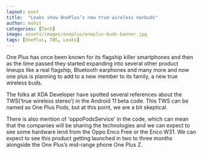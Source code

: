 ```yaml
---
layout: post
title:  "Leaks show OnePlus’s new true wireless earbuds"
author: mohit
categories: [Tech]
image: assets/images/oneplus/oneplus-buds-banner.jpg
tags: [OnePlus, TWS, Leaks]
---
```

One Plus has once been known for its flagship killer smartphones and then as the time passed they started expanding into several other product lineups like a real flagship, Bluetooth earphones and many more and now one plus is planning to add to a new member to its family, a new true wireless buds.

The folks at XDA Developer have spotted several references about the TWS(‘true wireless stereo’) in the Android 11 beta code. This TWS can be named as One Plus Pods, but at this point, we are a bit skeptical.

There is also mention of 'oppoPodsService' in the code, which can mean that the companies will be sharing the technologies and we can expect to see some hardware lend from the Oppo Enco Free or the Enco W31. We can expect to see this product getting launched in two to three months alongside the One Plus’s mid-range phone One Plus Z.
